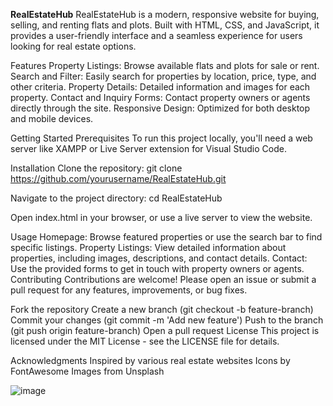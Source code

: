 **RealEstateHub**
RealEstateHub is a modern, responsive website for buying, selling, and renting flats and plots. Built with HTML, CSS, and JavaScript, it provides a user-friendly interface and a seamless experience for users looking for real estate options.

Features
Property Listings: Browse available flats and plots for sale or rent.
Search and Filter: Easily search for properties by location, price, type, and other criteria.
Property Details: Detailed information and images for each property.
Contact and Inquiry Forms: Contact property owners or agents directly through the site.
Responsive Design: Optimized for both desktop and mobile devices.

Getting Started
Prerequisites
To run this project locally, you'll need a web server like XAMPP or Live Server extension for Visual Studio Code.

Installation
Clone the repository:
git clone https://github.com/yourusername/RealEstateHub.git

Navigate to the project directory:
cd RealEstateHub

Open index.html in your browser, or use a live server to view the website.

Usage
Homepage: Browse featured properties or use the search bar to find specific listings.
Property Listings: View detailed information about properties, including images, descriptions, and contact details.
Contact: Use the provided forms to get in touch with property owners or agents.
Contributing
Contributions are welcome! Please open an issue or submit a pull request for any features, improvements, or bug fixes.

Fork the repository
Create a new branch (git checkout -b feature-branch)
Commit your changes (git commit -m 'Add new feature')
Push to the branch (git push origin feature-branch)
Open a pull request
License
This project is licensed under the MIT License - see the LICENSE file for details.

Acknowledgments
Inspired by various real estate websites
Icons by FontAwesome
Images from Unsplash

![image](https://github.com/user-attachments/assets/4277f86c-4d56-413b-a29c-48a3c6dfd741)
